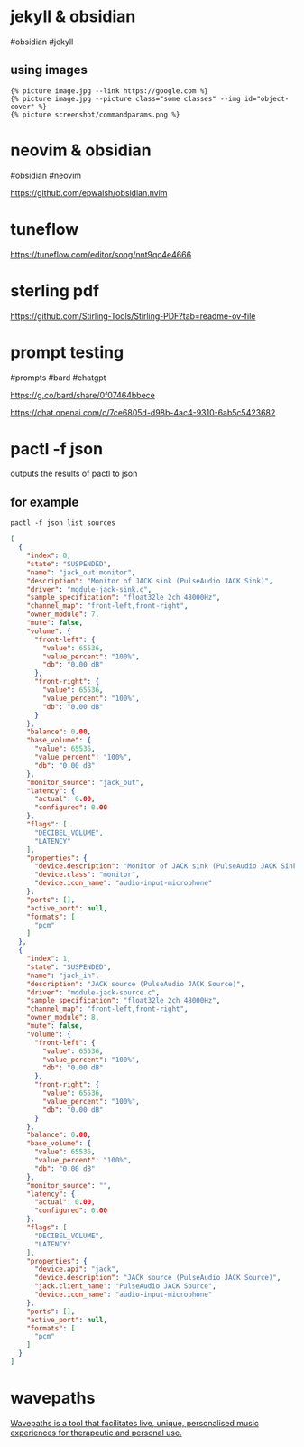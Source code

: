 # jekyll & obsidian 
#obsidian #jekyll

## using images
```
{% picture image.jpg --link https://google.com %}
{% picture image.jpg --picture class="some classes" --img id="object-cover" %}
{% picture screenshot/commandparams.png %}
```


# neovim & obsidian
#obsidian #neovim

https://github.com/epwalsh/obsidian.nvim


# tuneflow

https://tuneflow.com/editor/song/nnt9qc4e4666

# sterling pdf
https://github.com/Stirling-Tools/Stirling-PDF?tab=readme-ov-file


# prompt testing
#prompts #bard #chatgpt


https://g.co/bard/share/0f07464bbece

https://chat.openai.com/c/7ce6805d-d98b-4ac4-9310-6ab5c5423682

# pactl -f json

outputs the results of pactl to json

## for example

`pactl -f json list sources`

```json
[
  {
    "index": 0,
    "state": "SUSPENDED",
    "name": "jack_out.monitor",
    "description": "Monitor of JACK sink (PulseAudio JACK Sink)",
    "driver": "module-jack-sink.c",
    "sample_specification": "float32le 2ch 48000Hz",
    "channel_map": "front-left,front-right",
    "owner_module": 7,
    "mute": false,
    "volume": {
      "front-left": {
        "value": 65536,
        "value_percent": "100%",
        "db": "0.00 dB"
      },
      "front-right": {
        "value": 65536,
        "value_percent": "100%",
        "db": "0.00 dB"
      }
    },
    "balance": 0.00,
    "base_volume": {
      "value": 65536,
      "value_percent": "100%",
      "db": "0.00 dB"
    },
    "monitor_source": "jack_out",
    "latency": {
      "actual": 0.00,
      "configured": 0.00
    },
    "flags": [
      "DECIBEL_VOLUME",
      "LATENCY"
    ],
    "properties": {
      "device.description": "Monitor of JACK sink (PulseAudio JACK Sink)",
      "device.class": "monitor",
      "device.icon_name": "audio-input-microphone"
    },
    "ports": [],
    "active_port": null,
    "formats": [
      "pcm"
    ]
  },
  {
    "index": 1,
    "state": "SUSPENDED",
    "name": "jack_in",
    "description": "JACK source (PulseAudio JACK Source)",
    "driver": "module-jack-source.c",
    "sample_specification": "float32le 2ch 48000Hz",
    "channel_map": "front-left,front-right",
    "owner_module": 8,
    "mute": false,
    "volume": {
      "front-left": {
        "value": 65536,
        "value_percent": "100%",
        "db": "0.00 dB"
      },
      "front-right": {
        "value": 65536,
        "value_percent": "100%",
        "db": "0.00 dB"
      }
    },
    "balance": 0.00,
    "base_volume": {
      "value": 65536,
      "value_percent": "100%",
      "db": "0.00 dB"
    },
    "monitor_source": "",
    "latency": {
      "actual": 0.00,
      "configured": 0.00
    },
    "flags": [
      "DECIBEL_VOLUME",
      "LATENCY"
    ],
    "properties": {
      "device.api": "jack",
      "device.description": "JACK source (PulseAudio JACK Source)",
      "jack.client_name": "PulseAudio JACK Source",
      "device.icon_name": "audio-input-microphone"
    },
    "ports": [],
    "active_port": null,
    "formats": [
      "pcm"
    ]
  }
]

```


# wavepaths

[Wavepaths is a tool that facilitates live, unique, personalised music experiences for therapeutic and personal use.​](https://wavepaths.com/)

